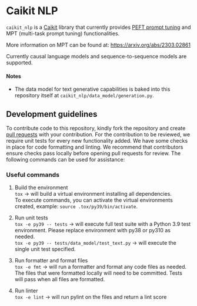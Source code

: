 # Caikit NLP

`caikit_nlp` is a [Caikit](https://github.com/caikit/caikit) library that currently provides [PEFT prompt tuning](https://github.com/huggingface/peft) and MPT (multi-task prompt tuning) functionalities.

More information on MPT can be found at: https://arxiv.org/abs/2303.02861

Currently causal language models and sequence-to-sequence models are supported.

#### Notes

- The data model for text generative capabilities is baked into this repository itself at `caikit_nlp/data_model/generation.py`.

## Development guidelines

To contribute code to this repository, kindly fork the repository and create [pull requests](https://docs.github.com/en/pull-requests/collaborating-with-pull-requests/proposing-changes-to-your-work-with-pull-requests/creating-a-pull-request-from-a-fork) with your contribution. For the contribution to be reviewed, we require unit tests for every new functionality added. We have some checks in place for code formatting and linting. We recommend that contributors ensure checks pass locally before opening pull requests for review. The following commands can be used for assistance:

### Useful commands

1. Build the environment  
`tox` -> will build a virtual environment installing all dependencies.  
To execute commands, you can activate the virtual environments created, example: `source .tox/py39/bin/activate`.

2. Run unit tests  
`tox -e py39 -- tests` -> will execute full test suite with a Python 3.9 test environment. Please replace environment with py38 or py310 as needed.  
`tox -e py39 -- tests/data_model/test_text.py` -> will execute the single unit test specified.

3. Run formatter and format files  
`tox -e fmt` -> will run a formatter and format any code files as needed. The files that were formatted locally will need to be committed. Tests will pass when all files are formatted. 

4. Run linter  
`tox -e lint` -> will run pylint on the files and return a lint score
